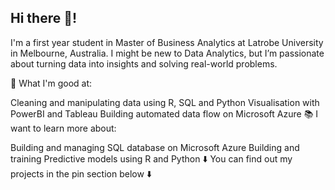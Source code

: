 ## Hi there 👋!

I'm a first year student in Master of Business Analytics at Latrobe University in Melbourne, Australia. I might be new to Data Analytics, but I’m passionate about turning data into insights and solving real-world problems.

💪 What I'm good at:

Cleaning and manipulating data using R, SQL and Python
Visualisation with PowerBI and Tableau
Building automated data flow on Microsoft Azure
📚 I want to learn more about:

Building and managing SQL database on Microsoft Azure
Building and training Predictive models using R and Python
⬇️ You can find out my projects in the pin section below ⬇️

